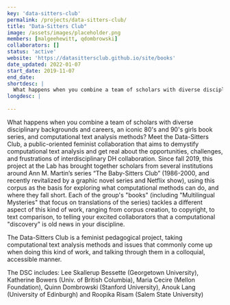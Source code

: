 ```yaml
---
key: 'data-sitters-club'
permalink: /projects/data-sitters-club/
title: "Data-Sitters Club"
image: /assets/images/placeholder.png
members: [malgeehewitt, qdombrowski]
collaborators: []
status: 'active'
website: 'https://datasittersclub.github.io/site/books'
date_updated: 2022-01-07
start_date: 2019-11-07
end_date:
shortdesc: |
  What happens when you combine a team of scholars with diverse disciplinary backgrounds and careers, an iconic 80's and 90's girls book series, and computational text analysis methods? Meet the Data-Sitters Club.
longdesc: |
  
---
```


What happens when you combine a team of scholars with diverse disciplinary backgrounds and careers, an iconic 80's and 90's girls book series, and computational text analysis methods? Meet the Data-Sitters Club, a public-oriented feminist collaboration that aims to demystify computational text analysis and get real about the opportunities, challenges, and frustrations of interdisciplinary DH collaboration. Since fall 2019, this project at the Lab has brought together scholars from several institutions around Ann M. Martin’s series “The Baby-Sitters Club” (1986-2000, and recently revitalized by a graphic novel series and Netflix show), using this corpus as the basis for exploring what computational methods can do, and where they fall short. Each of the group's "books" (including "Multilingual Mysteries" that focus on translations of the series) tackles a different aspect of this kind of work, ranging from corpus creation, to copyright, to text comparison, to telling your excited collaborators that a computational "discovery" is old news in your discipline.

The Data-Sitters Club is a feminist pedagogical project, taking computational text analysis methods and issues that commonly come up when doing this kind of work, and talking through them in a colloquial, accessible manner.

The DSC includes: Lee Skallerup Bessette (Georgetown University), Katherine Bowers (Univ. of British Columbia), Maria Cecire (Mellon Foundation), Quinn Dombrowski (Stanford University), Anouk Lang (University of Edinburgh) and Roopika Risam (Salem State University)